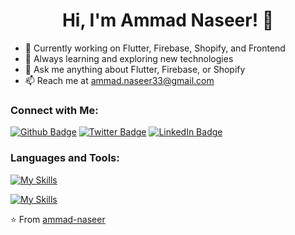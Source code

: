 <div align="center">
  <h1><b>Hi, I'm Ammad Naseer! 👋</b></h1>
</div>



- 🔭 Currently working on Flutter, Firebase, Shopify, and Frontend
- 🌱 Always learning and exploring new technologies
- 💬 Ask me anything about Flutter, Firebase, or Shopify
- 📫 Reach me at [ammad.naseer33@gmail.com](mailto:ammad.naseer33@gmail.com)

### Connect with Me:

[![Github Badge](https://img.shields.io/badge/-Ammad_Naseer-black?style=flat&logo=github&logoColor=white)](https://github.com/ammad-naseer)
[![Twitter Badge](https://img.shields.io/badge/Twitter-AmmadNaseer-blue?style=flat&logo=twitter&logoColor=white)](https://twitter.com/ammadnaseer2)
[![LinkedIn Badge](https://img.shields.io/badge/LinkedIn-Ammad_Naseer-blue?style=flat&logo=linkedin&logoColor=white)](https://pk.linkedin.com/in/ammad-naseer-05aa521b9)

### Languages and Tools:

[![My Skills](https://skillicons.dev/icons?i=flutter,dart,firebase,github,git)](https://skillicons.dev)

[![My Skills](https://skillicons.dev/icons?i=html,css,javascript,jquery,json)](https://skillicons.dev)


⭐️ From [ammad-naseer](https://github.com/ammad-naseer)


<!--
**Ammad-Naseer/Ammad-Naseer** is a ✨ _special_ ✨ repository because its `README.md` (this file) appears on your GitHub profile.

Here are some ideas to get you started:

- 🔭 I’m currently working on ...
- 🌱 I’m currently learning ...
- 👯 I’m looking to collaborate on ...
- 🤔 I’m looking for help with ...
- 💬 Ask me about ...
- 📫 How to reach me: ...
- 😄 Pronouns: ...
- ⚡ Fun fact: ...
-->
